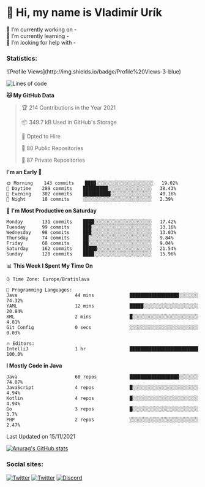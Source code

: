 <h1> 👋 Hi, my name is Vladimír Urík</h1>
<p>
 🔭 I’m currently working on -<br>
 🌱 I’m currently learning -<br>
 🤔 I’m looking for help with -<br>
</p>
<h3>Statistics:</h3>
<!--START_SECTION:waka-->
![Profile Views](http://img.shields.io/badge/Profile%20Views-3-blue)

![Lines of code](https://img.shields.io/badge/From%20Hello%20World%20I%27ve%20Written-3.6%20million%20lines%20of%20code-blue)

**🐱 My GitHub Data** 

> 🏆 214 Contributions in the Year 2021
 > 
> 📦 349.7 kB Used in GitHub's Storage 
 > 
> 💼 Opted to Hire
 > 
> 📜 80 Public Repositories 
 > 
> 🔑 87 Private Repositories  
 > 
**I'm an Early 🐤** 

```text
🌞 Morning    143 commits    ████░░░░░░░░░░░░░░░░░░░░░   19.02% 
🌆 Daytime    289 commits    █████████░░░░░░░░░░░░░░░░   38.43% 
🌃 Evening    302 commits    ██████████░░░░░░░░░░░░░░░   40.16% 
🌙 Night      18 commits     ░░░░░░░░░░░░░░░░░░░░░░░░░   2.39%

```
📅 **I'm Most Productive on Saturday** 

```text
Monday       131 commits    ████░░░░░░░░░░░░░░░░░░░░░   17.42% 
Tuesday      99 commits     ███░░░░░░░░░░░░░░░░░░░░░░   13.16% 
Wednesday    98 commits     ███░░░░░░░░░░░░░░░░░░░░░░   13.03% 
Thursday     74 commits     ██░░░░░░░░░░░░░░░░░░░░░░░   9.84% 
Friday       68 commits     ██░░░░░░░░░░░░░░░░░░░░░░░   9.04% 
Saturday     162 commits    █████░░░░░░░░░░░░░░░░░░░░   21.54% 
Sunday       120 commits    ████░░░░░░░░░░░░░░░░░░░░░   15.96%

```


📊 **This Week I Spent My Time On** 

```text
⌚︎ Time Zone: Europe/Bratislava

💬 Programming Languages: 
Java                     44 mins             ██████████████████░░░░░░░   74.32% 
YAML                     12 mins             █████░░░░░░░░░░░░░░░░░░░░   20.84% 
XML                      2 mins              █░░░░░░░░░░░░░░░░░░░░░░░░   4.81% 
Git Config               0 secs              ░░░░░░░░░░░░░░░░░░░░░░░░░   0.03%

🔥 Editors: 
IntelliJ                 1 hr                █████████████████████████   100.0%

```

**I Mostly Code in Java** 

```text
Java                     60 repos            ██████████████████░░░░░░░   74.07% 
JavaScript               4 repos             █░░░░░░░░░░░░░░░░░░░░░░░░   4.94% 
Kotlin                   4 repos             █░░░░░░░░░░░░░░░░░░░░░░░░   4.94% 
Go                       3 repos             █░░░░░░░░░░░░░░░░░░░░░░░░   3.7% 
PHP                      2 repos             ░░░░░░░░░░░░░░░░░░░░░░░░░   2.47%

```



 Last Updated on 15/11/2021
<!--END_SECTION:waka-->

[![Anurag's GitHub stats](https://github-readme-stats.vercel.app/api?username=vladimir-urik)](https://github.com/anuraghazra/github-readme-stats)

<h3>Social sites:</h3>
<p><a href="https://twitter.com/GGGEDR" target="_blank"><img alt="Twitter" src="https://img.shields.io/badge/twitter-%231DA1F2.svg?&style=for-the-badge&logo=twitter&logoColor=white" /></a> <a href="https://www.reddit.com/user/GGGEDR" target="_blank"><img alt="Twitter" src="https://img.shields.io/badge/reddit-%23FE6262.svg?&style=for-the-badge&logo=reddit&logoColor=white" /></a> <a href="https://discord.com/users/535708984959827978" target="_blank"><img alt="Discord" src="https://img.shields.io/badge/discord-%235865f2.svg?&style=for-the-badge&logo=discord&logoColor=white" />
</p>
